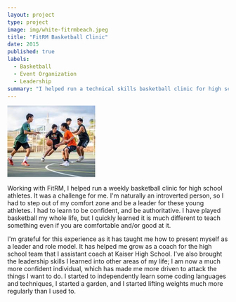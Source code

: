 ```yaml
---
layout: project
type: project
image: img/white-fitrmbeach.jpeg
title: "FitRM Basketball Clinic"
date: 2015
published: true
labels:
  - Basketball
  - Event Organization
  - Leadership
summary: "I helped run a technical skills basketball clinic for high school athletes looking to hone both their bodies and their minds."
---
```


<div class="text-center p-4">
  <img width="200px" src="../img/fitrmbball.jpeg" class="img-thumbnail" >
</div>

Working with FitRM, I helped run a weekly basketball clinic for high school athletes. It was a challenge for me. I'm naturally an introverted person, so I had to step out of my comfort zone and be a leader for these young athletes. I had to learn to be confident, and be authoritative. I have played basketball my whole life, but I quickly learned it is much different to teach something even if you are comfortable and/or good at it.

I'm grateful for this experience as it has taught me how to present myself as a leader and role model. It has helped me grow as a coach for the high school team that I assistant coach at Kaiser High School. I've also brought the leadership skills I learned into other areas of my life; I am now a much more confident individual, which has made me more driven to attack the things I want to do. I started to independently learn some coding languages and techniques, I started a garden, and I started lifting weights much more regularly than I used to.
